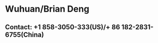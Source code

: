 # Wuhuan/Brian Deng
## Contact: +1 858-3050-333(US)/+ 86 182-2831-6755(China)

<!---
briandeng030216/briandeng030216 is a ✨ special ✨ repository because its `README.md` (this file) appears on your GitHub profile.
You can click the Preview link to take a look at your changes.
--->
